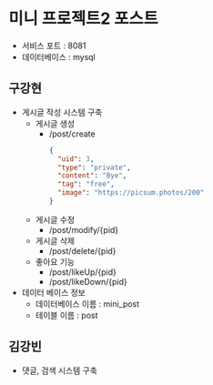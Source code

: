 # 미니 프로젝트2 포스트
- 서비스 포트 : 8081
- 데이터베이스 : mysql

## 구강현
- 게시글 작성 시스템 구축
  - 게시글 생성
    - /post/create
      ``` JSON
      {
        "uid": 3,
        "type": "private",
        "content": "Bye",
        "tag": "free",
        "image": "https://picsum.photos/200​"
      }
      ```
  - 게시글 수정
    - /post/modify/{pid}
  - 게시글 삭제
    - /post/delete/{pid}
  - 좋아요 기능
    - /post/likeUp/{pid}
    - /post/likeDown/{pid}
- 데이터 베이스 정보
  - 데이터베이스 이름 : mini_post
  - 테이블 이름 : post

## 김강빈
- 댓글, 검색 시스템 구축
